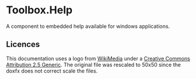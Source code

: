 # Toolbox.Help

A component to embedded help available for windows applications.

## Licences

This documentation uses a logo from [WikiMedia](https://commons.wikimedia.org/wiki/File:Icon_tools.svg)
under a [Creative Commons Attribution 2.5 Generic](https://creativecommons.org/licenses/by/2.5/deed.en).
The original file was rescaled to 50x50 since the doxfx does not correct scale the files.

